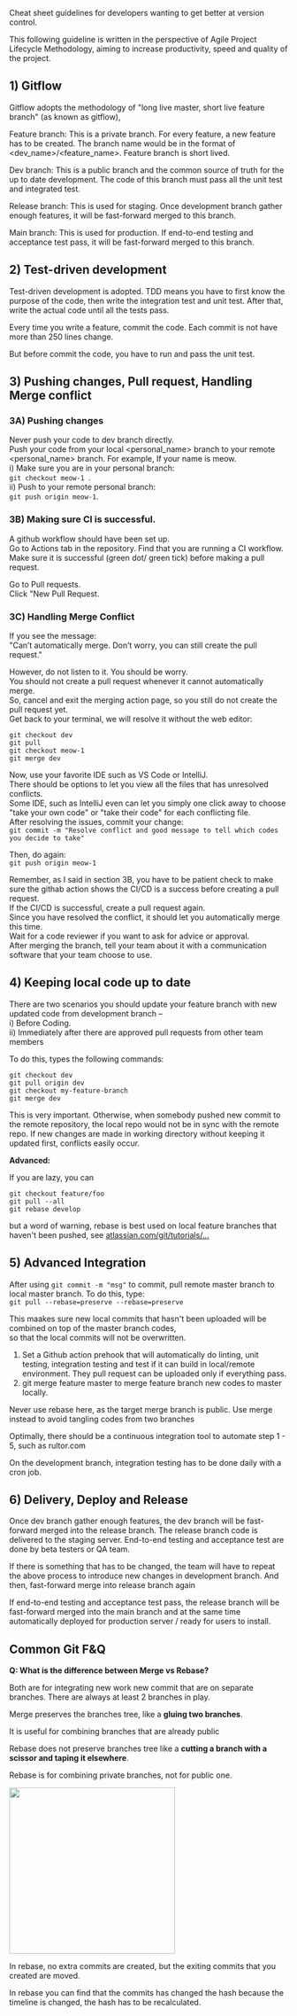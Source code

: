 Cheat sheet guidelines for developers wanting to get better at version control.

This following guideline is written in the perspective of Agile Project Lifecycle Methodology,  aiming to increase productivity, speed and quality of the project.

## 1) Gitflow

Gitflow adopts the methodology of &quot;long live master, short live feature branch&quot; (as known as gitflow),

Feature branch: This is a private branch. For every feature, a new feature has to be created. The branch name would be in the format of <dev_name>/<feature_name>. Feature branch is short lived.

Dev branch: This is a public branch and the common source of truth for the up to date development. The code of this branch must pass all the unit test and integrated test.

Release branch: This is used for staging. Once development branch gather enough features, it will be fast-forward merged to this branch.

Main branch: This is used for production. If end-to-end testing and acceptance test pass, it will be fast-forward merged to this branch.


## 2) Test-driven development

Test-driven development is adopted. TDD means you have to first know the purpose of the code, then write the integration test and unit test. After that, write the actual code until all the tests pass.

Every time you write a feature, commit the code. Each commit is not have more than 250 lines change.

But before commit the code, you have to run and pass the unit test.

## 3) Pushing changes, Pull request, Handling Merge conflict

### 3A) Pushing changes 

Never push your code to dev branch directly.  
Push your code from your local <personal_name> branch to your remote <personal_name> branch. 
For example, If your name is meow.   
i) Make sure you are in your personal branch:    
```git checkout meow-1 ```.  
ii) Push to your remote personal branch:  
```git push origin meow-1```.  

### 3B) Making sure CI is successful.   
A github workflow should have been set up.  
Go to Actions tab in the repository. 
Find that you are running a CI workflow.  
Make sure it is successful (green dot/ green tick) before making a pull request. 

Go to Pull requests.  
Click "New Pull Request. 

### 3C) Handling Merge Conflict

If you see the message:  
"Can’t automatically merge. Don’t worry, you can still create the pull request."  

However, do not listen to it. You should be worry.   
You should not create a pull request whenever it cannot automatically merge.   
So, cancel and exit the merging action page, so you still do not create the pull request yet.  
Get back to your terminal, we will resolve it without the web editor:  
```
git checkout dev
git pull
git checkout meow-1
git merge dev
```
  
Now, use your favorite IDE such as VS Code or IntelliJ.  
There should be options to let you view all the files that has unresolved conflicts.  
Some IDE, such as IntelliJ even can let you simply one click away to choose "take your own code" or "take their code" for each conflicting file.  
After resolving the issues, commit your change:   
```git commit -m "Resolve conflict and good message to tell which codes you decide to take"```

Then, do again:  
```git push origin meow-1```
  
Remember, as I said in section 3B, you have to be patient check to make sure the githab action shows the CI/CD is a success before creating a pull request.  
If the CI/CD is successful, create a pull request again.   
Since you have resolved the conflict, it should let you automatically merge this time.  
Wait for a code reviewer if you want to ask for advice or approval.  
After merging the branch, tell your team about it with a communication software that your team choose to use. 


## 4) Keeping local code up to date

There are two scenarios you should update your feature branch with new updated code from development branch –   
i) Before Coding.  
ii) Immediately after there are approved pull requests from other team members

To do this, types the following commands:
```
git checkout dev
git pull origin dev
git checkout my-feature-branch
git merge dev
```
This is very important. Otherwise, when somebody pushed new commit to the remote repository, the local repo would not be in sync with the remote repo. If new changes are made in working directory without keeping it updated first, conflicts easily occur.

**Advanced:**

If you are lazy, you can
```
git checkout feature/foo
git pull --all
git rebase develop
```
but a word of warning, rebase is best used on local feature branches that haven&#39;t been pushed, see [atlassian.com/git/tutorials/…](https://www.atlassian.com/git/tutorials/merging-vs-rebasing#the-golden-rule-of-rebasing)


## 5) Advanced Integration

After using ```git commit -m "msg"``` to commit, pull remote master branch to local master branch.   To do this, type:   
  ```git pull --rebase=preserve --rebase=preserve```
  
 This maakes sure new local commits that hasn&#39;t been uploaded will be combined on top of the master branch codes,   
 so that the local commits will not be overwritten. 

1. Set a Github action prehook that will automatically do linting, unit testing, integration testing and test if it can build in local/remote environment. They pull request can be uploaded only if everything pass.  
2. git merge feature master to merge feature branch new codes to master locally.  

Never use rebase here, as the target merge branch is public. Use merge instead to avoid tangling codes from two branches

 
Optimally, there should be a continuous integration tool to automate step 1 - 5, such as rultor.com

On the development branch, integration testing has to be done daily with a cron job.

## 6) Delivery, Deploy and Release

Once dev branch gather enough features, the dev branch will be fast-forward merged into the release branch. The release branch code is delivered to the staging server. End-to-end testing and acceptance test are done by beta testers or QA team.

If there is something that has to be changed, the team will have to repeat the above process to introduce new changes in development branch. And then, fast-forward merge into release branch again

If end-to-end testing and acceptance test pass, the release branch will be fast-forward merged into the main branch and at the same time automatically deployed for production server / ready for users to install.

## Common Git F&Q

**Q: What is the difference between Merge vs Rebase?**

Both are for integrating new work new commit that are on separate branches. There are always at least 2 branches in play.

Merge preserves the branches tree, like a **gluing two branches**.

It is useful for combining branches that are already public

Rebase does not preserve branches tree like a **cutting a branch with a scissor and taping it elsewhere**.

Rebase is for combining private branches, not for public one.

<img src="https://github.com/psfr937/version-control-guide/blob/master/merge_and_rebase_illustration.jpg?raw=true" width="300" />

In rebase, no extra commits are created, but the exiting commits that you created are moved.

In rebase you can find that the commits has changed the hash because the timeline is changed, the hash has to be recalculated.
